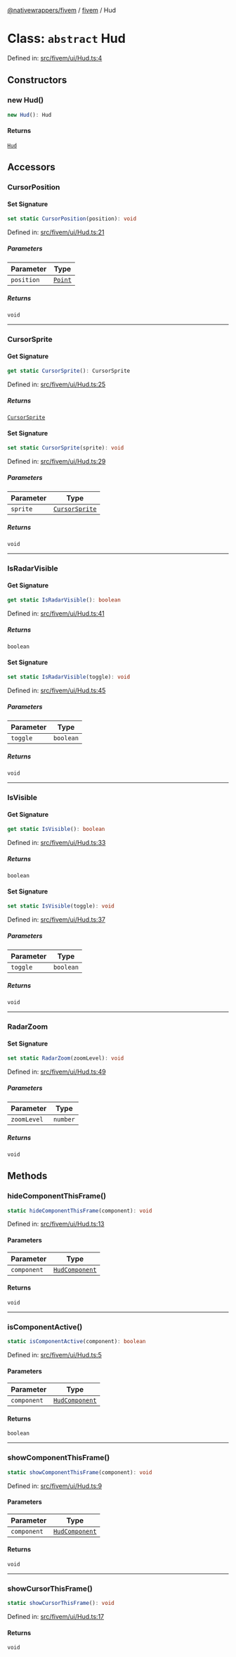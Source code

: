 [@nativewrappers/fivem](../../README.md) / [fivem](../README.md) / Hud

# Class: `abstract` Hud

Defined in: [src/fivem/ui/Hud.ts:4](https://github.com/nativewrappers/nativewrappers/blob/bed19baaeaf131ae08126ef8189b9b3d2beb3a28/src/fivem/ui/Hud.ts#L4)

## Constructors

### new Hud()

```ts
new Hud(): Hud
```

#### Returns

[`Hud`](Hud.md)

## Accessors

### CursorPosition

#### Set Signature

```ts
set static CursorPosition(position): void
```

Defined in: [src/fivem/ui/Hud.ts:21](https://github.com/nativewrappers/nativewrappers/blob/bed19baaeaf131ae08126ef8189b9b3d2beb3a28/src/fivem/ui/Hud.ts#L21)

##### Parameters

| Parameter | Type |
| ------ | ------ |
| `position` | [`Point`](Point.md) |

##### Returns

`void`

***

### CursorSprite

#### Get Signature

```ts
get static CursorSprite(): CursorSprite
```

Defined in: [src/fivem/ui/Hud.ts:25](https://github.com/nativewrappers/nativewrappers/blob/bed19baaeaf131ae08126ef8189b9b3d2beb3a28/src/fivem/ui/Hud.ts#L25)

##### Returns

[`CursorSprite`](../enumerations/CursorSprite.md)

#### Set Signature

```ts
set static CursorSprite(sprite): void
```

Defined in: [src/fivem/ui/Hud.ts:29](https://github.com/nativewrappers/nativewrappers/blob/bed19baaeaf131ae08126ef8189b9b3d2beb3a28/src/fivem/ui/Hud.ts#L29)

##### Parameters

| Parameter | Type |
| ------ | ------ |
| `sprite` | [`CursorSprite`](../enumerations/CursorSprite.md) |

##### Returns

`void`

***

### IsRadarVisible

#### Get Signature

```ts
get static IsRadarVisible(): boolean
```

Defined in: [src/fivem/ui/Hud.ts:41](https://github.com/nativewrappers/nativewrappers/blob/bed19baaeaf131ae08126ef8189b9b3d2beb3a28/src/fivem/ui/Hud.ts#L41)

##### Returns

`boolean`

#### Set Signature

```ts
set static IsRadarVisible(toggle): void
```

Defined in: [src/fivem/ui/Hud.ts:45](https://github.com/nativewrappers/nativewrappers/blob/bed19baaeaf131ae08126ef8189b9b3d2beb3a28/src/fivem/ui/Hud.ts#L45)

##### Parameters

| Parameter | Type |
| ------ | ------ |
| `toggle` | `boolean` |

##### Returns

`void`

***

### IsVisible

#### Get Signature

```ts
get static IsVisible(): boolean
```

Defined in: [src/fivem/ui/Hud.ts:33](https://github.com/nativewrappers/nativewrappers/blob/bed19baaeaf131ae08126ef8189b9b3d2beb3a28/src/fivem/ui/Hud.ts#L33)

##### Returns

`boolean`

#### Set Signature

```ts
set static IsVisible(toggle): void
```

Defined in: [src/fivem/ui/Hud.ts:37](https://github.com/nativewrappers/nativewrappers/blob/bed19baaeaf131ae08126ef8189b9b3d2beb3a28/src/fivem/ui/Hud.ts#L37)

##### Parameters

| Parameter | Type |
| ------ | ------ |
| `toggle` | `boolean` |

##### Returns

`void`

***

### RadarZoom

#### Set Signature

```ts
set static RadarZoom(zoomLevel): void
```

Defined in: [src/fivem/ui/Hud.ts:49](https://github.com/nativewrappers/nativewrappers/blob/bed19baaeaf131ae08126ef8189b9b3d2beb3a28/src/fivem/ui/Hud.ts#L49)

##### Parameters

| Parameter | Type |
| ------ | ------ |
| `zoomLevel` | `number` |

##### Returns

`void`

## Methods

### hideComponentThisFrame()

```ts
static hideComponentThisFrame(component): void
```

Defined in: [src/fivem/ui/Hud.ts:13](https://github.com/nativewrappers/nativewrappers/blob/bed19baaeaf131ae08126ef8189b9b3d2beb3a28/src/fivem/ui/Hud.ts#L13)

#### Parameters

| Parameter | Type |
| ------ | ------ |
| `component` | [`HudComponent`](../enumerations/HudComponent.md) |

#### Returns

`void`

***

### isComponentActive()

```ts
static isComponentActive(component): boolean
```

Defined in: [src/fivem/ui/Hud.ts:5](https://github.com/nativewrappers/nativewrappers/blob/bed19baaeaf131ae08126ef8189b9b3d2beb3a28/src/fivem/ui/Hud.ts#L5)

#### Parameters

| Parameter | Type |
| ------ | ------ |
| `component` | [`HudComponent`](../enumerations/HudComponent.md) |

#### Returns

`boolean`

***

### showComponentThisFrame()

```ts
static showComponentThisFrame(component): void
```

Defined in: [src/fivem/ui/Hud.ts:9](https://github.com/nativewrappers/nativewrappers/blob/bed19baaeaf131ae08126ef8189b9b3d2beb3a28/src/fivem/ui/Hud.ts#L9)

#### Parameters

| Parameter | Type |
| ------ | ------ |
| `component` | [`HudComponent`](../enumerations/HudComponent.md) |

#### Returns

`void`

***

### showCursorThisFrame()

```ts
static showCursorThisFrame(): void
```

Defined in: [src/fivem/ui/Hud.ts:17](https://github.com/nativewrappers/nativewrappers/blob/bed19baaeaf131ae08126ef8189b9b3d2beb3a28/src/fivem/ui/Hud.ts#L17)

#### Returns

`void`
